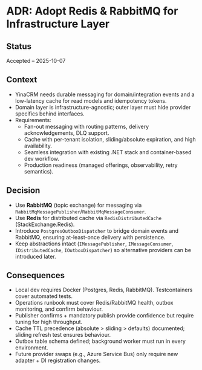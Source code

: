 # ADR: Adopt Redis & RabbitMQ for Infrastructure Layer

## Status
Accepted – 2025-10-07

## Context
- YinaCRM needs durable messaging for domain/integration events and a low-latency cache for read models and idempotency tokens.
- Domain layer is infrastructure-agnostic; outer layer must hide provider specifics behind interfaces.
- Requirements:
  - Fan-out messaging with routing patterns, delivery acknowledgements, DLQ support.
  - Cache with per-tenant isolation, sliding/absolute expiration, and high availability.
  - Seamless integration with existing .NET stack and container-based dev workflow.
  - Production readiness (managed offerings, observability, retry semantics).

## Decision
- Use **RabbitMQ** (topic exchange) for messaging via `RabbitMqMessagePublisher`/`RabbitMqMessageConsumer`.
- Use **Redis** for distributed cache via `RedisDistributedCache` (StackExchange.Redis).
- Introduce `PostgresOutboxDispatcher` to bridge domain events and RabbitMQ, ensuring at-least-once delivery with persistence.
- Keep abstractions intact (`IMessagePublisher`, `IMessageConsumer`, `IDistributedCache`, `IOutboxDispatcher`) so alternative providers can be introduced later.

## Consequences
- Local dev requires Docker (Postgres, Redis, RabbitMQ). Testcontainers cover automated tests.
- Operations runbook must cover Redis/RabbitMQ health, outbox monitoring, and confirm behaviour.
- Publisher confirms + mandatory publish provide confidence but require tuning for high throughput.
- Cache TTL precedence (absolute > sliding > defaults) documented; sliding refresh test ensures behaviour.
- Outbox table schema defined; background worker must run in every environment.
- Future provider swaps (e.g., Azure Service Bus) only require new adapter + DI registration changes.
